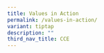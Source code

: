 ```yaml
---
title: Values in Action
permalink: /values-in-action/
variant: tiptap
description: ""
third_nav_title: CCE
---
```

<p></p>